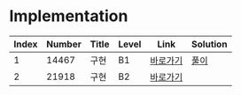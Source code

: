 # Implementation

| Index | Number | Title | Level | Link                                              | Solution                                                                                      |
| ----- | ------ | ----- | ----- | ------------------------------------------------- | --------------------------------------------------------------------------------------------- |
| 1     | 14467  | 구현  | B1    | [바로가기](https://www.acmicpc.net/problem/14467) | [풀이](https://github.com/constdreamcoder/backjoon-for-swift/blob/main/Implement/14467.swift) |
| 2     | 21918  | 구현  | B2    | [바로가기](https://www.acmicpc.net/problem/21918) |                                                                                               |
